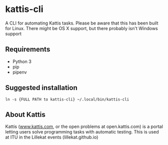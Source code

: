 # kattis-cli
A CLI for automating Kattis tasks.
Please be aware that this has been built for Linux. There might be OS X support, but there probably isn't Windows support

## Requirements

- Python 3
- pip
- pipenv

## Suggested installation

`ln -s {FULL PATH to kattis-cli} ~/.local/bin/kattis-cli`


## About Kattis

Kattis (www.kattis.com, or the open problems at open.kattis.com) is a portal letting users solve programming tasks with automatic testing.
This is used at ITU in the Lillekat events (lillekat.github.io)


